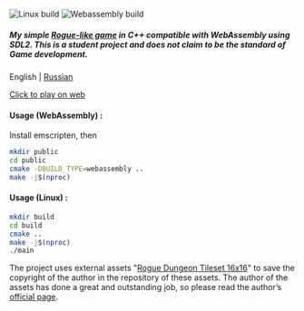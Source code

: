 ![Linux build](https://github.com/gloomyzen/game-rogue-sdl/workflows/Linux%20build/badge.svg?branch=master)
![Webassembly build](https://github.com/gloomyzen/game-rogue-sdl/workflows/Webassembly%20build/badge.svg?branch=master)

##### My simple [Rogue-like game](https://en.wikipedia.org/wiki/Roguelike) in C++ compatible with WebAssembly using SDL2. This is a student project and does not claim to be the standard of Game development.

English | [Russian](https://github.com/gloomyzen/game-rogue-sdl/blob/master/README_RU.md)

[Click to play on web](https://gloomyzen.github.io/game-rogue-sdl/)

#### Usage (WebAssembly) :
Install emscripten, then
```bash
mkdir public
cd public
cmake -DBUILD_TYPE=webassembly ..
make -j$(nproc)
```

#### Usage (Linux) :

```bash
mkdir build
cd build
cmake ..
make -j$(nproc)
./main
```

The project uses external assets "[Rogue Dungeon Tileset 16x16](https://secrethideout.itch.io/rogue-dungeon-tileset-16x16)" to save the copyright of the author in the repository of these assets.
The author of the assets has done a great and outstanding job, so please read the author’s [official page](https://secrethideout.itch.io/rogue-dungeon-tileset-16x16).


